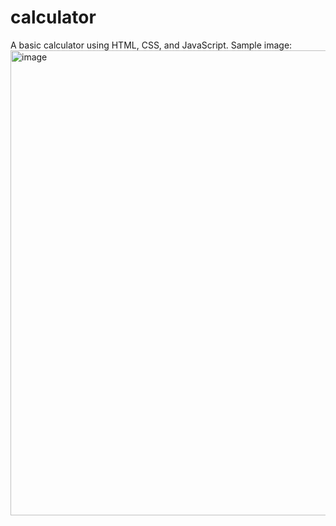 # calculator
A basic calculator using HTML, CSS, and JavaScript.
Sample image:
<img width="580" height="744" alt="image" src="https://github.com/user-attachments/assets/66d9fe84-89c3-490b-a87c-e996d9745fcf" />

